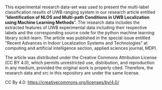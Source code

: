 This experimental research data-set was used to present the multi-label 
classification results of UWB ranging system in our research article entitled 
“**Identification of NLOS and Multi-path Conditions in UWB Localization using 
Machine Learning Methods**”. The research data includes the extracted features 
of UWB experimental data including their respective labels and the corresponding
source code for the python machine learning library scikit-learn. The article 
was published in the special issue entitled “Recent Advances in Indoor 
Localization Systems and Technologies” at computing and artificial intelligence
section, applied sciences journal, MDPI.

The article was distributed under the Creative Commons Attribution License 
(CC BY 4.0), which permits unrestricted use, distribution, and reproduction in 
any medium, provided the original work is properly cited. Therefore, the 
research data and src in this repository are under the same license.

CC By 4.0: https://creativecommons.org/licenses/by/4.0/


